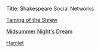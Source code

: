 Title: Shakespeare Social Networks

[Taming of the Shrew](http://wanganzhou.com/images/shakespeare/shrew.png)

[Midsummer Night's Dream](http://wanganzhou.com/images/shakespeare/midsummer.png)

[Hamlet](http://wanganzhou.com/images/shakespeare/hamlet.png)

